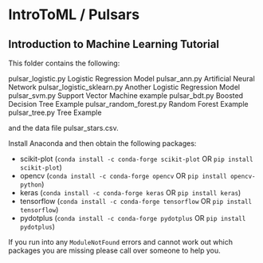 # IntroToML / Pulsars
Introduction to Machine Learning Tutorial
-------------------------------------------------------------------------------------------------
This folder contains the following:

 pulsar_logistic.py           Logistic Regression Model
 pulsar_ann.py                Artificial Neural Network
 pulsar_logistic_sklearn.py   Another Logistic Regression Model
 pulsar_svm.py                Support Vector Machine example
 pulsar_bdt.py                Boosted Decision Tree Example
 pulsar_random_forest.py      Random Forest Example
 pulsar_tree.py               Tree Example

and the data file pulsar_stars.csv.

Install Anaconda and then obtain the following packages:
* scikit-plot (`conda install -c conda-forge scikit-plot` OR `pip install scikit-plot`)  
* opencv (`conda install -c conda-forge opencv` OR `pip install opencv-python`)  
* keras (`conda install -c conda-forge keras` OR `pip install keras`)
* tensorflow (`conda install -c conda-forge tensorflow` OR `pip install tensorflow`)
* pydotplus (`conda install -c conda-forge pydotplus` OR `pip install pydotplus`)

If you run into any `ModuleNotFound` errors and cannot work out which packages you are missing please call over someone to help you.
